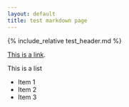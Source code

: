 ```yaml
---
layout: default
title: test markdown page
---
```


{% include_relative test_header.md %}

[This is a link](https://armerpunkt.github.io).

This is a list

- Item 1
- Item 2
- Item 3
